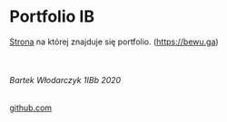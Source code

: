 # Portfolio IB

[Strona](https://bewu-ib.github.io/portfolio/index.html) na której znajduje się portfolio. (https://bewu.ga)

<br/>


###### Bartek Włodarczyk 1IBb 2020
[github.com](https://github.com/bewu-ib/portfolio)
